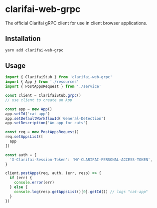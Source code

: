 # clarifai-web-grpc

The official Clarifai gRPC client for use in client browser applications.

## Installation

```bash
yarn add clarifai-web-grpc
```

## Usage

```ts
import { ClarifaiStub } from 'clarifai-web-grpc'
import { App } from './resources'
import { PostAppsRequest } from './service'

const client = ClarifaiStub.grpc()
// use client to create an App

const app = new App()
app.setId('cat-app')
app.setDefaultWorkflowId('General-Detection')
app.setDescription('An app for cats')

const req = new PostAppsRequest()
req.setAppsList([
  app
])

const auth = {
  'X-Clarifai-Session-Token': 'MY-CLARIFAI-PERSONAL-ACCESS-TOKEN',
}

client.postApps(req, auth, (err, resp) => {
  if (err) {
    console.error(err)
  } else {
    console.log(resp.getAppsList()[0].getId()) // logs "cat-app"
  }
})

```
